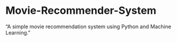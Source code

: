 # Movie-Recommender-System
“A simple movie recommendation system using Python and Machine Learning.”
